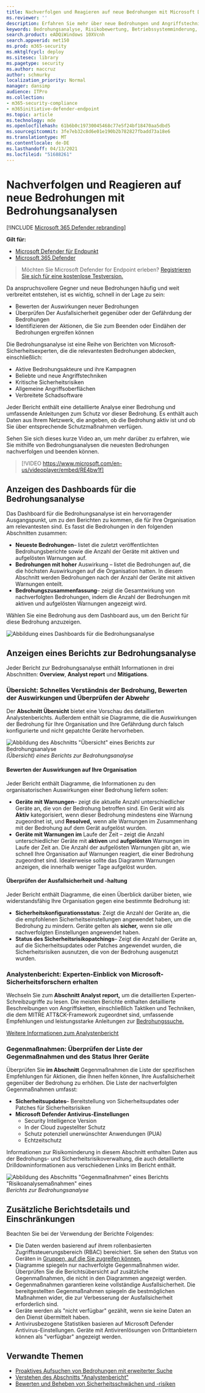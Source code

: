 ```yaml
---
title: Nachverfolgen und Reagieren auf neue Bedrohungen mit Microsoft Defender for Endpoint Threat Analytics
ms.reviewer: ''
description: Erfahren Sie mehr über neue Bedrohungen und Angriffstechniken und deren Beenden. Bewerten Sie ihre Auswirkungen auf Ihre Organisation und bewerten Sie Die Ausfallsicherheit Ihrer Organisation.
keywords: Bedrohungsanalyse, Risikobewertung, Betriebssystemminderung, Mikrocodeminderung, Risikominderungsstatus
search.product: eADQiWindows 10XVcnh
search.appverid: met150
ms.prod: m365-security
ms.mktglfcycl: deploy
ms.sitesec: library
ms.pagetype: security
ms.author: maccruz
author: schmurky
localization_priority: Normal
manager: dansimp
audience: ITPro
ms.collection:
- m365-security-compliance
- m365initiative-defender-endpoint
ms.topic: article
ms.technology: mde
ms.openlocfilehash: 61b6b0c19730045468c77e5f24bf18470aa5dbd5
ms.sourcegitcommit: 3fe7eb32c8d6e01e190b2b782827fbadd73a18e6
ms.translationtype: MT
ms.contentlocale: de-DE
ms.lasthandoff: 04/13/2021
ms.locfileid: "51688261"
---
```

# <a name="track-and-respond-to-emerging-threats-with-threat-analytics"></a>Nachverfolgen und Reagieren auf neue Bedrohungen mit Bedrohungsanalysen 

[!INCLUDE [Microsoft 365 Defender rebranding](../../includes/microsoft-defender.md)]

**Gilt für:**
- [Microsoft Defender für Endpunkt](https://go.microsoft.com/fwlink/?linkid=2154037)
- [Microsoft 365 Defender](https://go.microsoft.com/fwlink/?linkid=2118804)

> Möchten Sie Microsoft Defender for Endpoint erleben? [Registrieren Sie sich für eine kostenlose Testversion.](https://www.microsoft.com/microsoft-365/windows/microsoft-defender-atp?ocid=docs-wdatp-exposedapis-abovefoldlink)

Da anspruchsvollere Gegner und neue Bedrohungen häufig und weit verbreitet entstehen, ist es wichtig, schnell in der Lage zu sein:

- Bewerten der Auswirkungen neuer Bedrohungen
- Überprüfen Der Ausfallsicherheit gegenüber oder der Gefährdung der Bedrohungen
- Identifizieren der Aktionen, die Sie zum Beenden oder Eindähen der Bedrohungen ergreifen können

Die Bedrohungsanalyse ist eine Reihe von Berichten von Microsoft-Sicherheitsexperten, die die relevantesten Bedrohungen abdecken, einschließlich:

- Aktive Bedrohungsakteure und ihre Kampagnen
- Beliebte und neue Angriffstechniken
- Kritische Sicherheitsrisiken
- Allgemeine Angriffsoberflächen
- Verbreitete Schadsoftware

Jeder Bericht enthält eine detaillierte Analyse einer Bedrohung und umfassende Anleitungen zum Schutz vor dieser Bedrohung. Es enthält auch Daten aus Ihrem Netzwerk, die angeben, ob die Bedrohung aktiv ist und ob Sie über entsprechende Schutzmaßnahmen verfügen.

Sehen Sie sich dieses kurze Video an, um mehr darüber zu erfahren, wie Sie mithilfe von Bedrohungsanalysen die neuesten Bedrohungen nachverfolgen und beenden können.
<p></p>

> [!VIDEO https://www.microsoft.com/en-us/videoplayer/embed/RE4bw1f]

## <a name="view-the-threat-analytics-dashboard"></a>Anzeigen des Dashboards für die Bedrohungsanalyse

Das Dashboard für die Bedrohungsanalyse ist ein hervorragender Ausgangspunkt, um zu den Berichten zu kommen, die für Ihre Organisation am relevantesten sind. Es fasst die Bedrohungen in den folgenden Abschnitten zusammen:

- **Neueste Bedrohungen**– listet die zuletzt veröffentlichten Bedrohungsberichte sowie die Anzahl der Geräte mit aktiven und aufgelösten Warnungen auf.
- **Bedrohungen mit hoher** Auswirkung – listet die Bedrohungen auf, die die höchsten Auswirkungen auf die Organisation hatten. In diesem Abschnitt werden Bedrohungen nach der Anzahl der Geräte mit aktiven Warnungen enteilt.
- **Bedrohungszusammenfassung**– zeigt die Gesamtwirkung von nachverfolgten Bedrohungen, indem die Anzahl der Bedrohungen mit aktiven und aufgelösten Warnungen angezeigt wird.

Wählen Sie eine Bedrohung aus dem Dashboard aus, um den Bericht für diese Bedrohung anzuzeigen.

![Abbildung eines Dashboards für die Bedrohungsanalyse](images/ta_dashboard.png)

## <a name="view-a-threat-analytics-report"></a>Anzeigen eines Berichts zur Bedrohungsanalyse

Jeder Bericht zur Bedrohungsanalyse enthält Informationen in drei Abschnitten: **Overview**, **Analyst report** und **Mitigations**.

### <a name="overview-quickly-understand-the-threat-assess-its-impact-and-review-defenses"></a>Übersicht: Schnelles Verständnis der Bedrohung, Bewerten der Auswirkungen und Überprüfen der Abwehr

Der **Abschnitt Übersicht** bietet eine Vorschau des detaillierten Analystenberichts. Außerdem enthält sie Diagramme, die die Auswirkungen der Bedrohung für Ihre Organisation und Ihre Gefährdung durch falsch konfigurierte und nicht gepatchte Geräte hervorheben.

![Abbildung des Abschnitts "Übersicht" eines Berichts zur Bedrohungsanalyse ](images/ta-overview.png)
 _(Übersicht) eines Berichts zur Bedrohungsanalyse_

#### <a name="assess-the-impact-to-your-organization"></a>Bewerten der Auswirkungen auf Ihre Organisation
Jeder Bericht enthält Diagramme, die Informationen zu den organisatorischen Auswirkungen einer Bedrohung liefern sollen:
- **Geräte mit Warnungen**– zeigt die aktuelle Anzahl unterschiedlicher Geräte an, die von der Bedrohung betroffen sind. Ein Gerät wird als **Aktiv** kategorisiert, wenn dieser Bedrohung mindestens  eine Warnung zugeordnet ist, und **Resolved,** wenn alle Warnungen im Zusammenhang mit der Bedrohung auf dem Gerät aufgelöst wurden.
- **Geräte mit Warnungen im** Laufe der Zeit – zeigt die Anzahl unterschiedlicher Geräte mit **aktiven** und **aufgelösten** Warnungen im Laufe der Zeit an. Die Anzahl der aufgelösten Warnungen gibt an, wie schnell Ihre Organisation auf Warnungen reagiert, die einer Bedrohung zugeordnet sind. Idealerweise sollte das Diagramm Warnungen anzeigen, die innerhalb weniger Tage aufgelöst wurden.

#### <a name="review-security-resilience-and-posture"></a>Überprüfen der Ausfallsicherheit und -haltung
Jeder Bericht enthält Diagramme, die einen Überblick darüber bieten, wie widerstandsfähig Ihre Organisation gegen eine bestimmte Bedrohung ist:
- **Sicherheitskonfigurationsstatus**: Zeigt die Anzahl der Geräte an, die die empfohlenen Sicherheitseinstellungen angewendet haben, um die Bedrohung zu mindern. Geräte gelten als **sicher,** wenn sie _alle_ nachverfolgten Einstellungen angewendet haben.
- **Status des Sicherheitsrisikopatchings**– Zeigt die Anzahl der Geräte an, auf die Sicherheitsupdates oder Patches angewendet wurden, die Sicherheitsrisiken ausnutzen, die von der Bedrohung ausgenutzt wurden.

### <a name="analyst-report-get-expert-insight-from-microsoft-security-researchers"></a>Analystenbericht: Experten-Einblick von Microsoft-Sicherheitsforschern erhalten
Wechseln Sie zum **Abschnitt Analyst report,** um die detaillierten Experten-Schreibzugriffe zu lesen. Die meisten Berichte enthalten detaillierte Beschreibungen von Angriffsketten, einschließlich Taktiken und Techniken, die dem MITRE ATT&CK-Framework zugeordnet sind, umfassende Empfehlungen und leistungsstarke Anleitungen zur [Bedrohungssuche.](advanced-hunting-overview.md)

[Weitere Informationen zum Analystenbericht](threat-analytics-analyst-reports.md)

### <a name="mitigations-review-list-of-mitigations-and-the-status-of-your-devices"></a>Gegenmaßnahmen: Überprüfen der Liste der Gegenmaßnahmen und des Status Ihrer Geräte
Überprüfen Sie **im Abschnitt** Gegenmaßnahmen die Liste der spezifischen Empfehlungen für Aktionen, die Ihnen helfen können, Ihre Ausfallsicherheit gegenüber der Bedrohung zu erhöhen. Die Liste der nachverfolgten Gegenmaßnahmen umfasst:

- **Sicherheitsupdates**– Bereitstellung von Sicherheitsupdates oder Patches für Sicherheitsrisiken
- **Microsoft Defender Antivirus-Einstellungen**
  - Security Intelligence Version
  - In der Cloud zugestellter Schutz  
  - Schutz potenziell unerwünschter Anwendungen (PUA)
  - Echtzeitschutz
 
Informationen zur Risikominderung in [](next-gen-threat-and-vuln-mgt.md)diesem Abschnitt enthalten Daten aus der Bedrohungs- und Sicherheitsrisikoverwaltung, die auch detaillierte Drilldowninformationen aus verschiedenen Links im Bericht enthält.

![Abbildung des Abschnitts "Gegenmaßnahmen" eines Berichts "Risikoanalysemaßnahmen" eines ](images/ta-mitigations.png)
 _Berichts zur Bedrohungsanalyse_

## <a name="additional-report-details-and-limitations"></a>Zusätzliche Berichtsdetails und Einschränkungen
Beachten Sie bei der Verwendung der Berichte Folgendes: 

- Die Daten werden basierend auf ihrem rollenbasierten Zugriffssteuerungsbereich (RBAC) bereichiert. Sie sehen den Status von Geräten in [Gruppen, auf die Sie zugreifen können.](machine-groups.md)
- Diagramme spiegeln nur nachverfolgte Gegenmaßnahmen wider. Überprüfen Sie die Berichtsübersicht auf zusätzliche Gegenmaßnahmen, die nicht in den Diagrammen angezeigt werden.
- Gegenmaßnahmen garantieren keine vollständige Ausfallsicherheit. Die bereitgestellten Gegenmaßnahmen spiegeln die bestmöglichen Maßnahmen wider, die zur Verbesserung der Ausfallsicherheit erforderlich sind.
- Geräte werden als "nicht verfügbar" gezählt, wenn sie keine Daten an den Dienst übermittelt haben.
- Antivirusbezogene Statistiken basieren auf Microsoft Defender Antivirus-Einstellungen. Geräte mit Antivirenlösungen von Drittanbietern können als "verfügbar" angezeigt werden.

## <a name="related-topics"></a>Verwandte Themen
- [Proaktives Aufsuchen von Bedrohungen mit erweiterter Suche](advanced-hunting-overview.md) 
- [Verstehen des Abschnitts "Analystenbericht"](threat-analytics-analyst-reports.md)
- [Bewerten und Beheben von Sicherheitsschwächen und -risiken](next-gen-threat-and-vuln-mgt.md)